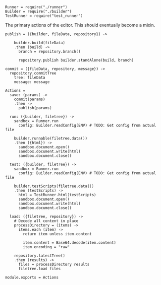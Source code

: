     Runner = require("./runner")
    Builder = require("./builder")
    TestRunner = require("test_runner")

The primary actions of the editor. This should eventually become a mixin.

    publish = ({builder, fileData, repository}) ->
      
        builder.build(fileData)
        .then (build) ->
          branch = repository.branch()
    
          repository.publish builder.standAlone(build, branch)
    
    commit = ({fileData, repository, message}) ->
      repository.commitTree
        tree: fileData
        message: message

    Actions =
      save: (params) ->
        commit(params)
        .then ->
          publish(params)
    
      run: ({builder, filetree}) ->
        sandbox = Runner.run
          config: Builder.readConfig(ENV) # TODO: Get config from actual file

        builder.runnable(filetree.data())
        .then ({html}) ->
          sandbox.document.open()
          sandbox.document.write(html)
          sandbox.document.close()
          
      test: ({builder, filetree}) ->
        sandbox = Runner.run
          config: Builder.readConfig(ENV) # TODO: Get config from actual file

        builder.testScripts(filetree.data())
        .then (testScripts) ->
          html = TestRunner.html(testScripts)
          sandbox.document.open()
          sandbox.document.write(html)
          sandbox.document.close()

      load: ({filetree, repository}) ->
        # Decode all content in place
        processDirectory = (items) ->
          items.each (item) ->
            return item unless item.content
    
            item.content = Base64.decode(item.content)
            item.encoding = "raw"
    
        repository.latestTree()
        .then (results) ->
          files = processDirectory results
          filetree.load files

    module.exports = Actions
